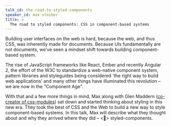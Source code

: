 ```yaml
---
talk_id: the-road-to-styled-components
speaker_id: max-stoiber
title: >
  The road to styled components: CSS in component-based systems
---
```


<p>Building user interfaces on the web is hard, because the web, and thus
CSS, was inherently made for documents. Because UIs fundamentally are
not documents, we've seen a mindset shift towards building
component-based system.</p>

<p>The rise of JavaScript frameworks like React, Ember and recently
Angular 2, the effort of the W3C to standardize a web-native component
system, pattern libraries and styleguides being considered 'the right
way to build web applications' and many other things have illuminated
this revolution – we are now in the "Component Age".</p>

<p>
With that and a few more things in mind, Max along with Glen Maddern (<a href="https://www.youtube.com/watch?v=aIyhhHTmsXE">co-creator of css-modules</a>) sat down and started thinking about styling in this
new era. They took the best of CSS and the Web to build a new way to
style component-based systems. In this talk, Max will describe what they thought about and why they arrived where they did – <💅> styled-components.
</p>

